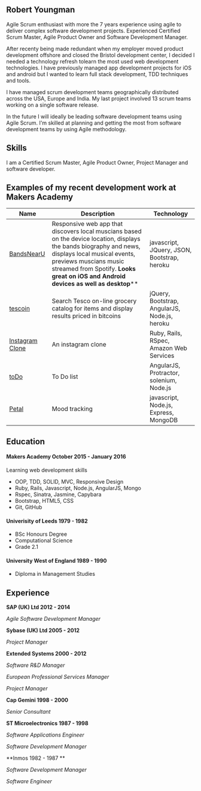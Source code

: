 ## Robert Youngman

Agile Scrum enthusiast with more the 7 years experience using agile to deliver
complex software development projects. Experienced Certified Scrum Master, Agile Product
Owner and Software Development Manager.

After recenty being made redundant when my employer moved product development
offshore and closed the Bristol development center, I decided I needed a
technology refresh tolearn the most used web development technologies. I have
previously managed app development projects for iOS and android but I wanted
to learn full stack development, TDD techniques and tools.

I have managed scrum development teams geographically distributed across the
USA, Europe and India. My last project involved 13 scrum teams working on a
single software release.

In the future I will ideally be leading software development teams using Agile
Scrum. I'm skilled at planning and getting the most from software development
teams by using Agile methodology.

## Skills

I am a Certified Scrum Master, Agile Product Owner, Project Manager and
software developer.

## Examples of my recent development work at Makers Academy

| Name                                   | Description                     |        Technology        |
|--------------------------------------- | ------------------------------- | -------------------------|
|[BandsNearU](https://github.com/youngmanr/original_sound_track) | Responsive web app that discovers local muscians based on the device location, displays the bands biography and news, displays local musical events, previews muscians music streamed from Spotify. **Looks great on iOS and Android devices as well as desktop****| javascript, JQuery, JSON, Bootstrap, heroku |
|[tescoin](https://github.com/youngmanr/tescoin)| Search Tesco on-line grocery catalog for items and display results priced in bitcoins | jQuery, Bootstrap, AngularJS, Node.js, heroku|
|[Instagram Clone](https://github.com/youngmanr/instagram-challenge)| An instagram clone| Ruby, Rails, RSpec, Amazon Web Services|
|[toDo](https://github.com/youngmanr/todo_challenge)| To Do list | AngularJS, Protractor, solenium,  Node.js|
|[Petal](https://github.com/youngmanr/petal)| Mood tracking | javascript, Node.js, Express, MongoDB|

## Education

#### Makers Academy October 2015 - January 2016

Learning web development skills
- OOP, TDD, SOLID, MVC, Responsive Design
- Ruby, Rails, Javascript, Node.js, AngularJS, Mongo
- Rspec, Sinatra, Jasmine, Capybara
- Bootstrap, HTML5, CSS
- Git, GitHub

#### Univerisity of Leeds 1979 - 1982

- BSc Honours Degree
- Computational Science
- Grade 2.1

#### University West of England 1989 - 1990

- Diploma in Management Studies

## Experience

**SAP (UK) Ltd 2012 - 2014**

*Agile Software Development Manager*

**Sybase (UK) Ltd 2005 - 2012**

*Project Manager*

**Extended Systems 2000 - 2012**

*Software R&D Manager*

*European Professional Services Manager*

*Project Manager*

**Cap Gemini 1998 - 2000**

*Senior Consultant*

**ST Microelectronics 1987 - 1998**

*Software Applications Engineer*

*Software Development Manager*

**Inmos 1982 - 1987 **

*Software Development Manager*

*Software Engineer*